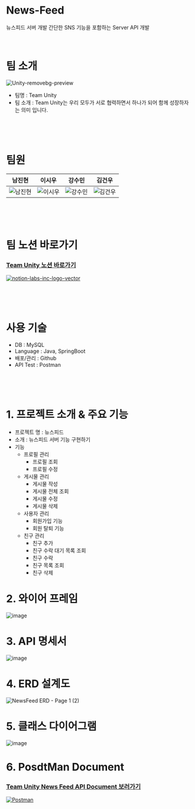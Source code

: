 # News-Feed
뉴스피드 서버 개발
간단한 SNS 기능을 포함하는 Server API  개발
<br/><br/><br/>

# 팀 소개
![Unity-removebg-preview](https://github.com/user-attachments/assets/60bff1c7-907c-4312-8e9c-be3674b0babf)
- 팀명 : Team Unity
- 팀 소개 : Team Unity는 우리 모두가 서로 협력하면서 하나가 되어 함께 성장하자는 의미 입니다.

<br/><br/><br/>
# 팀원
| 남진현 | 이시우 | 강수민 | 김건우|
|---|---|---|---|
|![남진현](https://github.com/user-attachments/assets/d719ef05-1917-4910-aaa1-d0fe52baf147)|![이시우](https://github.com/user-attachments/assets/814f8e70-601f-4222-b624-3774131dc232)|![강수민](https://github.com/user-attachments/assets/dbad0f9c-2e5c-4bdb-ac74-76e96acfa085)|![김건우](https://github.com/user-attachments/assets/add21073-94be-4b7c-b18d-f93165fd3a8e)|

<br/><br/><br/>
# 팀 노션 바로가기
### [Team Unity 노션 바로가기](https://www.notion.so/teamsparta/Team-Unity-16edc918022b4b3b9170f35a05466f8e)
[![notion-labs-inc-logo-vector](https://github.com/user-attachments/assets/632ba518-b172-4a40-89ba-7c28bbc9073c)](https://www.notion.so/teamsparta/Team-Unity-16edc918022b4b3b9170f35a05466f8e)


<br/><br/><br/>
# 사용 기술
- DB : MySQL
- Language : Java, SpringBoot
- 배포/관리 : Github
- API Test : Postman

<br/><br/><br/>
# 1. 프로젝트 소개 & 주요 기능

-   프로젝트 명 : 뉴스피드 
-   소개 : 뉴스피드 서버 기능 구현하기
-   기능
    -   프로필 관리
        -   프로필 조회
        -   프로필 수정
    -   게시물 관리
        -   게시물 작성
        -   게시물 전체 조회
        -   게시물 수정
        -   게시물 삭제
    -   사용자 관리
        -   회원가입 기능
        -   회원 탈퇴 기능
    -   친구 관리
        -   친구 추가
        -   친구 수락 대기 목록 조회
        -   친구 수락
        -   친구 목록 조회
        -   친구 삭제

# 2. 와이어 프레임

![image](https://github.com/user-attachments/assets/7a292f39-66cc-4499-b0a7-39aea8e4f663)

# 3. API 명세서

![image](https://github.com/user-attachments/assets/33b7acff-b8a2-4fa2-ab77-8a375e3bbdfd)

# 4. ERD 설계도

![NewsFeed ERD - Page 1 (2)](https://github.com/user-attachments/assets/3e951f5c-fe00-4210-ad69-01fe8eccb3db)


# 5. 클래스 다이어그램

![image](https://github.com/user-attachments/assets/6fe28a79-8e10-4a14-b4b1-ec8c0ba36a07)


# 6. PosdtMan Document 

### [Team Unity News Feed API Document 보러가기](https://documenter.getpostman.com/view/37567058/2sAXjQ2VsS)

[![Postman](https://github.com/user-attachments/assets/1a88b641-ccac-4385-9b0a-4ad8f7ffbe91)](https://documenter.getpostman.com/view/37567058/2sAXjQ2VsS)
